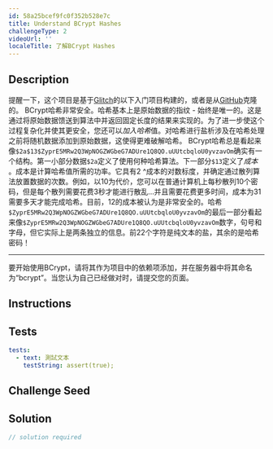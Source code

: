 ```yaml
---
id: 58a25bcef9fc0f352b528e7c
title: Understand BCrypt Hashes
challengeType: 2
videoUrl: ''
localeTitle: 了解BCrypt Hashes
---
```


## Description
<section id="description">提醒一下，这个项目是基于<a href="https://glitch.com/#!/import/github/freeCodeCamp/boilerplate-bcrypt/">Glitch</a>的以下入门项目构建的，或者是从<a href="https://github.com/freeCodeCamp/boilerplate-bcrypt/">GitHub</a>克隆的。 BCrypt哈希非常安全。哈希基本上是原始数据的指纹 - 始终是唯一的。这是通过将原始数据馈送到算法中并返回固定长度的结果来实现的。为了进一步使这个过程复杂化并使其更安全，您还可以<em>加入哈希</em>值。对哈希进行盐析涉及在哈希处理之前将随机数据添加到原始数据，这使得更难破解哈希。 BCrypt哈希总是看起来像<code>$2a$13$ZyprE5MRw2Q3WpNOGZWGbeG7ADUre1Q8QO.uUUtcbqloU0yvzavOm</code>确实有一个结构。第一小部分数据<code>$2a</code>定义了使用何种哈希算法。下一部分<code>$13</code>定义了<em>成本</em> 。成本是计算哈希值所需的功率。它具有2 ^成本的对数标度，并确定通过散列算法放置数据的次数。例如，以10为代价，您可以在普通计算机上每秒散列10个密码，但是每个散列需要花费3秒才能进行散乱...并且需要花费更多时间，成本为31需要多天才能完成哈希。目前，12的成本被认为是非常安全的。哈希<code>$ZyprE5MRw2Q3WpNOGZWGbeG7ADUre1Q8QO.uUUtcbqloU0yvzavOm</code>的最后一部分看起来像<code>$ZyprE5MRw2Q3WpNOGZWGbeG7ADUre1Q8QO.uUUtcbqloU0yvzavOm</code>数字，句号和字母，但它实际上是两条独立的信息。前22个字符是纯文本的盐，其余的是哈希密码！ <hr>要开始使用BCrypt，请将其作为项目中的依赖项添加，并在服务器中将其命名为“bcrypt”。当您认为自己已经做对时，请提交您的页面。 </section>

## Instructions
<section id="instructions">
</section>

## Tests
<section id='tests'>

```yml
tests:
  - text: 測試文本
    testString: assert(true);

```

</section>

## Challenge Seed
<section id='challengeSeed'>

</section>

## Solution
<section id='solution'>

```js
// solution required
```
</section>
